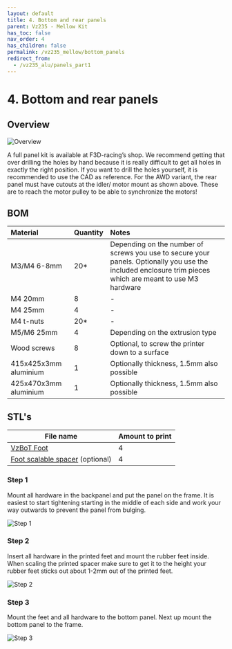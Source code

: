 ```yaml
---
layout: default
title: 4. Bottom and rear panels
parent: Vz235 - Mellow Kit
has_toc: false
nav_order: 4
has_children: false
permalink: /vz235_mellow/bottom_panels
redirect_from:
  - /vz235_alu/panels_part1
---
```


# 4. Bottom and rear panels

## Overview

![Overview](../assets/images/manual/vz235_printed/panels_1/overview.png)

A full panel kit is available at F3D-racing’s shop. We recommend getting that over drilling the holes by hand because it is really difficult to get all holes in exactly the right position. If you want to drill the holes yourself, it is recommended to use the CAD as reference. For the AWD variant, the rear panel must have cutouts at the idler/ motor mount as shown above. These are to reach the motor pulley to be able to synchronize the motors!

## BOM

| Material              | Quantity | Notes                                                                                                                                                     |
| :-------------------- | :------- | :-------------------------------------------------------------------------------------------------------------------------------------------------------- |
| M3/M4 6-8mm           | 20*      | Depending on the number of screws you use to secure your panels. Optionally you use the included enclosure trim pieces which are meant to use M3 hardware |
| M4 20mm               | 8        | -                                                                                                                                                         |
| M4 25mm               | 4        | -                                                                                                                                                         |
| M4 t-nuts             | 20*      | -                                                                                                                                                         |
| M5/M6 25mm            | 4        | Depending on the extrusion type                                                                                                                           |
| Wood screws           | 8        | Optional, to screw the printer down to a surface                                                                                                          |
| 415x425x3mm aluminium | 1        | Optionally thickness, 1.5mm also possible                                                                                                                 |
| 425x470x3mm aluminium | 1        | Optionally thickness, 1.5mm also possible                                                                                                                 |

## STL's

| File name                           | Amount to print |
| ----------------------------------- | --------------- |
| [VzBoT Foot][]                      | 4               |
| [Foot scalable spacer][] (optional) | 4               |

### Step 1

Mount all hardware in the backpanel and put the panel on the frame. It is easiest to start tightening starting in the middle of each side and work your way outwards to prevent the panel from bulging.

![Step 1](../assets/images/manual/vz235_printed/panels_1/step_1.png)

### Step 2

Insert all hardware in the printed feet and mount the rubber feet inside. When scaling the printed spacer make sure to get it to the height your rubber feet sticks out about 1-2mm out of the printed feet.

![Step 2](../assets/images/manual/vz235_printed/panels_1/step_2.png)

### Step 3

Mount the feet and all hardware to the bottom panel. Next up mount the bottom panel to the frame.

![Step 3](../assets/images/manual/vz235_printed/panels_1/step_3.png)

[VzBoT Foot]: https://github.com/VzBoT3D/VzBoT-Vz235/blob/main/Assemblies%20%26%20STL/Frame/Frame%20brace.stl
[Foot scalable spacer]: https://github.com/VzBoT3D/VzBoT-Vz235/blob/main/Assemblies%20%26%20STL/Frame/Frame%20brace.stl
